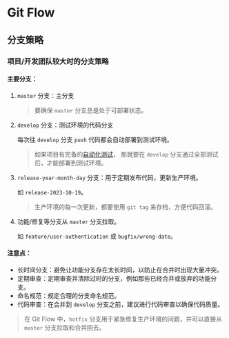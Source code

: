 # Git Flow

## 分支策略

### 项目/开发团队较大时的分支策略

#### 主要分支：

1. `master` 分支：主分支

   > 要确保 `master` 分支总是处于可部署状态。

2. `develop` 分支：测试环境的代码分支

   每次往 `develop` 分支 `push` 代码都会自动部署到测试环境。

   > 如果项目有完备的[自动化测试](../books/the_clean_coder/index.md#第-8-章-测试策略)，
   > 那就要在 `develop` 分支通过全部测试后，才能部署到测试环境。

3. `release-year-month-day` 分支：用于定期发布代码，更新生产环境。

   如 `release-2023-10-19`。

   > 生产环境的每一次更新，都要使用 `git tag` 来存档，方便代码回滚。

4. 功能/修复等分支从 `master` 分支拉取。

   如 `feature/user-authentication` 或 `bugfix/wrong-date`。

#### 注意点：

- 长时间分支：避免让功能分支存在太长时间，以防止在合并时出现大量冲突。
- 定期审查：定期审查并清除过时的分支，例如那些已经合并或放弃的功能分支。
- 命名规范：规定合理的分支命名规范。
- 代码审查：在合并到 `develop` 分支之前，建议进行代码审查以确保代码质量。

> 在 Git Flow 中，`hotfix` 分支用于紧急修复生产环境的问题，并可以直接从 `master` 分支拉取和合并回去。
